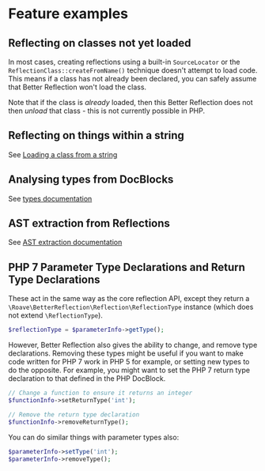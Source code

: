 # Feature examples

## Reflecting on classes not yet loaded

In most cases, creating reflections using a built-in `SourceLocator` or the `ReflectionClass::createFromName()`
technique doesn't attempt to load code. This means if a class has not already been declared, you can safely assume that
Better Reflection won't load the class.

Note that if the class is *already* loaded, then this Better Reflection does not then *unload* that class - this is not
currently possible in PHP.

## Reflecting on things within a string

See [Loading a class from a string](https://github.com/Roave/BetterReflection/tree/master/docs/usage.md#Loading-a-class-from-a-string)

## Analysing types from DocBlocks

See [types documentation](https://github.com/Roave/BetterReflection/tree/master/docs/types.md)

## AST extraction from Reflections

See [AST extraction documentation](https://github.com/Roave/BetterReflection/tree/master/docs/ast-extraction.md)

## PHP 7 Parameter Type Declarations and Return Type Declarations

These act in the same way as the core reflection API, except they return a
`\Roave\BetterReflection\Reflection\ReflectionType` instance (which does not extend `\ReflectionType`).

```php
$reflectionType = $parameterInfo->getType();
```

However, Better Reflection also gives the ability to change, and remove type declarations. Removing these types might
be useful if you want to make code written for PHP 7 work in PHP 5 for example, or setting new types to do the
opposite. For example, you might want to set the PHP 7 return type declaration to that defined in the PHP DocBlock.

```php
// Change a function to ensure it returns an integer
$functionInfo->setReturnType('int');

// Remove the return type declaration
$functionInfo->removeReturnType();
```

You can do similar things with parameter types also:

```php
$parameterInfo->setType('int');
$parameterInfo->removeType();
```
